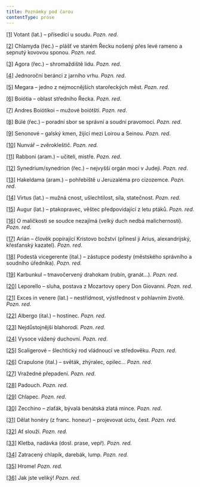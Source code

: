 ```yaml
---
title: Poznámky pod čarou
contentType: prose
---
```


[\[1\]](./resources/undefined) Votant (lat.) – přísedící u soudu. _Pozn. red_.

[\[2\]](./resources/undefined) Chlamyda (řec.) – plášť ve starém Řecku nošený přes levé rameno a sepnutý kovovou sponou. _Pozn. red_.

[\[3\]](./resources/undefined) Agora (řec.) – shromaždiště lidu. _Pozn. red_.

[\[4\]](./resources/undefined) Jednoroční beránci z jarního vrhu. _Pozn. red_.

[\[5\]](./resources/undefined) Megara – jedno z nejmocnějších starořeckých měst. _Pozn. red_.

[\[6\]](./resources/undefined) Boiótia – oblast středního Řecka. _Pozn. red_.

[\[7\]](./resources/undefined) Andres Boiótikoi – mužové boiótští. _Pozn. red_.

[\[8\]](./resources/undefined) Búlé (řec.) – poradní sbor se správní a soudní pravomocí. _Pozn. red_.

[\[9\]](./resources/undefined) Senonové – galský kmen, žijící mezi Loirou a Seinou. _Pozn. red_.

[\[10\]](./resources/undefined) Nunvář – zvěrokleštič. _Pozn. red_.

[\[11\]](./resources/undefined) Rabboni (aram.) – učiteli, mistře. _Pozn. red_.

[\[12\]](./resources/undefined) Synedrium/synedrion (řec.) – nejvyšší orgán moci v Judeji. _Pozn. red_.

[\[13\]](./resources/undefined) Hakeldama (aram.) – pohřebiště u Jeruzaléma pro cizozemce. _Pozn. red_.

[\[14\]](./resources/undefined) Virtus (lat.) – mužná cnost, ušlechtilost, síla, statečnost. _Pozn. red_.

[\[15\]](./resources/undefined) Augur (lat.) – ptakopravec, věštec předpovídající z letu ptáků. _Pozn. red_.

[\[16\]](./resources/undefined) O maličkosti se soudce nezajímá (velký duch nedbá malicherností). _Pozn. red_.

[\[17\]](./resources/undefined) Arián – člověk popírající Kristovo božství (přinesl ji Arius, alexandrijský, křesťanský kazatel). _Pozn. red_.

[\[18\]](./resources/undefined) Podestà vicegerente (ital.) – zástupce podesty (městského správního a soudního úředníka). _Pozn. red_.

[\[19\]](./resources/undefined) Karbunkul – tmavočervený drahokam (rubín, granát…). _Pozn. red_.

[\[20\]](./resources/undefined) Leporello – sluha, postava z Mozartovy opery Don Giovanni. _Pozn. red_.

[\[21\]](./resources/undefined) Exces in venere (lat.) – nestřídmost, výstřednost v pohlavním životě. _Pozn. red_.

[\[22\]](./resources/undefined) Albergo (ital.) – hostinec. _Pozn. red_.

[\[23\]](./resources/undefined) Nejdůstojnější blahorodí. _Pozn. red_.

[\[24\]](./resources/undefined) Vysoce vážený duchovní. _Pozn. red_.

[\[25\]](./resources/undefined) Scaligerové – šlechtický rod vládnoucí ve středověku. _Pozn. red_.

[\[26\]](./resources/undefined) Crapulone (ital.) – světák, zhýralec, opilec… _Pozn. red_.

[\[27\]](./resources/undefined) Vražedné přepadení. _Pozn. red_.

[\[28\]](./resources/undefined) Padouch. _Pozn. red_.

[\[29\]](./resources/undefined) Chlapec. _Pozn. red_.

[\[30\]](./resources/undefined) Zecchino – zlaťák, bývalá benátská zlatá mince. _Pozn. red_.

[\[31\]](./resources/undefined) Dělat honéry (z franc. honeur) – projevovat úctu, čest. _Pozn. red._

[\[32\]](./resources/undefined) Ať slouží. _Pozn. red._

[\[33\]](./resources/undefined) Kletba, nadávka (dosl. prase, vepř). _Pozn. red._

[\[34\]](./resources/undefined) Zatracený chlapík, darebák, lump. _Pozn. red._

[\[35\]](./resources/undefined) Hrome! _Pozn. red._

[\[36\]](./resources/undefined) Jak jste veliký! _Pozn. red._
